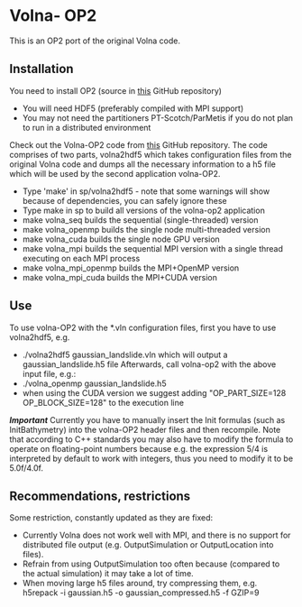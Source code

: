 Volna- OP2
=====

This is an OP2 port of the original Volna code.

## Installation
You need to install OP2 (source in [this](https://github.com/OP2/OP2-Common) GitHub repository)
 * You will need HDF5 (preferably compiled with MPI support)
 * You may not need the partitioners PT-Scotch/ParMetis if you do not plan to run in a distributed environment

Check out the Volna-OP2 code from [this](https://github.com/reguly/Volna) GitHub repository. The code comprises of two parts, volna2hdf5 which takes configuration files from the original Volna code and dumps all the necessary information to a h5 file which will be used by the second application volna-OP2.
 * Type 'make' in sp/volna2hdf5 - note that some warnings will show because of dependencies, you can safely ignore these
 * Type make in sp to build all versions of the volna-op2 application
  * make volna_seq builds the sequential (single-threaded) version
  * make volna_openmp builds the single node multi-threaded version
  * make volna_cuda builds the single node GPU version
  * make volna_mpi builds the sequential MPI version with a single thread executing on each MPI process
  * make volna_mpi_openmp builds the MPI+OpenMP version
  * make volna_mpi_cuda builds the MPI+CUDA version
		
## Use
To use volna-OP2 with the *.vln configuration files, first you have to use volna2hdf5, e.g.
 * ./volna2hdf5 gaussian_landslide.vln which will output a gaussian_landslide.h5 file
Afterwards, call volna-op2 with the above input file, e.g.:
 * ./volna_openmp gaussian_landslide.h5
 * when using the CUDA version we suggest adding "OP_PART_SIZE=128 OP_BLOCK_SIZE=128" to the execution line

***Important*** Currently you have to manually insert the Init formulas (such as InitBathymetry) into the volna-OP2 header files and then recompile. Note that according to C++ standards you may also have to modify the formula to operate on floating-point numbers because e.g. the expression 5/4 is interpreted by default to work with integers, thus you need to modify it to be 5.0f/4.0f.

## Recommendations, restrictions
Some restriction, constantly updated as they are fixed:
 * Currently Volna does not work well with MPI, and there is no support for distributed file output (e.g. OutputSimulation or OutputLocation into files).
 * Refrain from using OutputSimulation too often because (compared to the actual simulation) it may take a lot of time.
 * When moving large h5 files around, try compressing them, e.g. h5repack -i gaussian.h5 -o gaussian_compressed.h5 -f GZIP=9